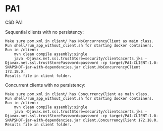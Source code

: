 # PA1
CSD PA1

Sequential clients with no persistency:
	
	Make sure pom.xml in client/ has NoConcurrencyClient as main class.
	Run shell/run_app_without_client.sh for starting docker containers.
	Run in /client:
		mvn clean compile assembly:single
		java -Djavax.net.ssl.trustStore=security/clientcacerts.jks -Djavax.net.ssl.trustStorePassword=password -cp target/PA1-CLIENT-1.0-SNAPSHOT-jar-with-dependencies.jar client.NoConcurrencyClient 172.18.0.
	Results file in client folder.
	
Concurrent clients with no persistency:
	
	Make sure pom.xml in client/ has ConcurrencyClient as main class.
	Run shell/run_app_without_client.sh for starting docker containers.
	Run in /client:
		mvn clean compile assembly:single
		java -Djavax.net.ssl.trustStore=security/clientcacerts.jks -Djavax.net.ssl.trustStorePassword=password -cp target/PA1-CLIENT-1.0-SNAPSHOT-jar-with-dependencies.jar client.ConcurrencyClient 172.18.0.
	Results file in client folder.
	





